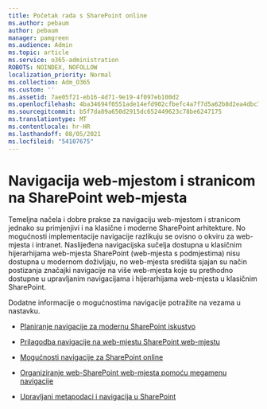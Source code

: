 ```yaml
---
title: Početak rada s SharePoint online
ms.author: pebaum
author: pebaum
manager: pamgreen
ms.audience: Admin
ms.topic: article
ms.service: o365-administration
ROBOTS: NOINDEX, NOFOLLOW
localization_priority: Normal
ms.collection: Adm_O365
ms.custom: ''
ms.assetid: 7ae05f21-eb16-4d71-9e19-4f097eb100d2
ms.openlocfilehash: 4ba34694f0551ade14efd902cfbefc4a7f7d5a62b8d2ea4dbc70424efd772798
ms.sourcegitcommit: b5f7da89a650d2915dc652449623c78be6247175
ms.translationtype: MT
ms.contentlocale: hr-HR
ms.lasthandoff: 08/05/2021
ms.locfileid: "54107675"
---
```

# <a name="site-and-page-navigation-in-sharepoint-sites"></a>Navigacija web-mjestom i stranicom na SharePoint web-mjesta

Temeljna načela i dobre prakse za navigaciju web-mjestom i stranicom jednako su primjenjivi i na klasične i moderne SharePoint arhitekture. No mogućnosti implementacije navigacije razlikuju se ovisno o okviru za web-mjesta i intranet. Naslijeđena navigacijska sučelja dostupna u klasičnim hijerarhijama web-mjesta SharePoint (web-mjesta s podmjestima) nisu dostupna u modernom doživljaju, no web-mjesta središta sjajan su način postizanja značajki navigacije na više web-mjesta koje su prethodno dostupne u upravljanim navigacijama i hijerarhijama web-mjesta u klasičnim SharePoint. [](https://support.office.com/article/fe26ae84-14b7-45b6-a6d1-948b3966427f)

 Dodatne informacije o mogućnostima navigacije potražite na vezama u nastavku.

 - [Planiranje navigacije za modernu SharePoint iskustvo](https://docs.microsoft.com/sharepoint/plan-navigation-modern-experience)

- [Prilagodba navigacije na web-mjestu SharePoint web-mjestu](https://support.office.com/article/customize-the-navigation-on-your-sharepoint-site-3cd61ae7-a9ed-4e1e-bf6d-4655f0bf25ca)

- [Mogućnosti navigacije za SharePoint online](https://docs.microsoft.com/office365/enterprise/navigation-options-for-sharepoint-online)
 
- [Organiziranje web-SharePoint web-mjesta pomoću megamenu navigacije](https://techcommunity.microsoft.com/t5/Microsoft-SharePoint-Blog/Organize-your-SharePoint-sites-with-megamenu-navigation-and-new/ba-p/328068)

- [Upravljani metapodaci i navigacija u SharePoint](https://docs.microsoft.com/sharepoint/dev/general-development/managed-metadata-and-navigation-in-sharepoint)


